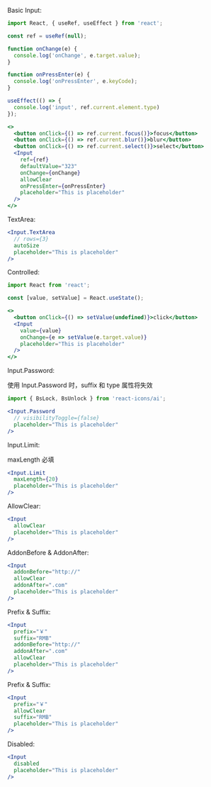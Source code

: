 Basic Input:

```jsx
import React, { useRef, useEffect } from 'react';

const ref = useRef(null);

function onChange(e) {
  console.log('onChange', e.target.value);
}

function onPressEnter(e) {
  console.log('onPressEnter', e.keyCode);
}

useEffect(() => {
  console.log('input', ref.current.element.type)
});

<>
  <button onClick={() => ref.current.focus()}>focus</button>
  <button onClick={() => ref.current.blur()}>blur</button>
  <button onClick={() => ref.current.select()}>select</button>
  <Input
    ref={ref}
    defaultValue="323"
    onChange={onChange}
    allowClear
    onPressEnter={onPressEnter}
    placeholder="This is placeholder"
  />
</>
```
TextArea:

```jsx
<Input.TextArea
  // rows={3}
  autoSize
  placeholder="This is placeholder"
/>
```
Controlled:

```jsx
import React from 'react';

const [value, setValue] = React.useState();

<>
  <button onClick={() => setValue(undefined)}>click</button>
  <Input
    value={value}
    onChange={e => setValue(e.target.value)}
    placeholder="This is placeholder"
  />
</>
```
Input.Password:

使用 Input.Password 时，suffix 和 type 属性将失效

```jsx
import { BsLock, BsUnlock } from 'react-icons/ai';

<Input.Password
  // visibilityToggle={false}
  placeholder="This is placeholder"
/>
```
Input.Limit:

maxLength 必填

```jsx
<Input.Limit
  maxLength={20}
  placeholder="This is placeholder"
/>
```

AllowClear:

```jsx
<Input
  allowClear
  placeholder="This is placeholder"
/>
```
AddonBefore & AddonAfter:

```jsx
<Input
  addonBefore="http://"
  allowClear
  addonAfter=".com"
  placeholder="This is placeholder"
/>
```
Prefix & Suffix:

```jsx
<Input
  prefix="￥"
  suffix="RMB"
  addonBefore="http://"
  addonAfter=".com"
  allowClear
  placeholder="This is placeholder"
/>
```
Prefix & Suffix:

```jsx
<Input
  prefix="￥"
  allowClear
  suffix="RMB"
  placeholder="This is placeholder"
/>
```
Disabled:

```jsx
<Input
  disabled
  placeholder="This is placeholder"
/>
```
